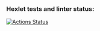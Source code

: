 ### Hexlet tests and linter status:
[![Actions Status](https://github.com/kaziamov/php-project-45/workflows/hexlet-check/badge.svg)](https://github.com/kaziamov/php-project-45/actions)